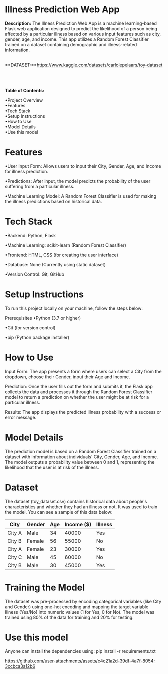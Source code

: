 # Illness Prediction Web App
**Description:** The Illness Prediction Web App is a machine learning-based Flask web application designed to predict the likelihood of a person being affected by a particular illness based on various input features such as city, gender, age, and income. This app utilizes a Random Forest Classifier trained on a dataset containing demographic and illness-related information.<br><br>

**DATASET:**https://www.kaggle.com/datasets/carlolepelaars/toy-dataset <br><br><br><br>

**Table of Contents:** <br>

•Project Overview <br>
•Features<br>
•Tech Stack<br>
•Setup Instructions<br>
•How to Use<br>
•Model Details<br>
•Use this model<br>


# Features
•User Input Form: Allows users to input their City, Gender, Age, and Income for illness prediction.

•Predictions: After input, the model predicts the probability of the user suffering from a particular illness.

•Machine Learning Model: A Random Forest Classifier is used for making the illness predictions based on historical data.

# Tech Stack
•Backend: Python, Flask

•Machine Learning: scikit-learn (Random Forest Classifier)

•Frontend: HTML, CSS (for creating the user interface)

•Database: None (Currently using static dataset)

•Version Control: Git, GitHub

# Setup Instructions
To run this project locally on your machine, follow the steps below:

Prerequisites
•Python (3.7 or higher)

•Git (for version control)

•pip (Python package installer)


# How to Use
Input Form: The app presents a form where users can select a City from the dropdown, choose their Gender, input their Age and Income.

Prediction: Once the user fills out the form and submits it, the Flask app collects the data and processes it through the Random Forest Classifier model to return a prediction on whether the user might be at risk for a particular illness.

Results: The app displays the predicted illness probability with a success or error message.

# Model Details
The prediction model is based on a Random Forest Classifier trained on a dataset with information about individuals' City, Gender, Age, and Income. The model outputs a probability value between 0 and 1, representing the likelihood that the user is at risk of the illness.

# Dataset
The dataset (toy_dataset.csv) contains historical data about people's characteristics and whether they had an illness or not. It was used to train the model. You can see a sample of this data below: <br>

| **City**   | **Gender** | **Age** | **Income ($)** | **Illness** |
|------------|------------|---------|----------------|-------------|
| City A     | Male       | 34      | 40000          | Yes         |
| City B     | Female     | 56      | 55000          | No          |
| City A     | Female     | 23      | 30000          | Yes         |
| City C     | Male       | 45      | 60000          | No          |
| City B     | Male       | 30      | 45000          | Yes         |

# Training the Model
The dataset was pre-processed by encoding categorical variables (like City and Gender) using one-hot encoding and mapping the target variable Illness (Yes/No) into numeric values (1 for Yes, 0 for No). The model was trained using 80% of the data for training and 20% for testing.

# Use this model
Anyone can install the dependencies using:
pip install -r requirements.txt





https://github.com/user-attachments/assets/c4c21a2d-39df-4a7f-8054-3ccbca3a12b6



